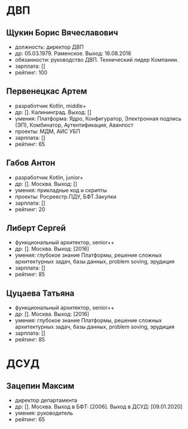 # ДВП

## Щукин Борис Вячеславович
- должность: директор ДВП
- др: 05.03.1979. Раменское. Выход: 16.08.2016
- обязанности: руководство ДВП. Технический лидер Компании.
- зарплата: []
- рейтинг: 100

## Первенецкас Артем
- разработчик Kotlin, middle+
- др: []. Калининград. Выход: []
- умения: Платформа: Ядро, Конфигуратор, Электронная подпись (ЭП), Комбинатор, Аутентификация, Аванпост
- проекты: МДМ, АИС УБП
- зарплата: []
- рейтинг: 65

## Габов Антон
- разработчик Kotlin, junior+
- др: []. Москва. Выход: []
- умения: прикладные код и скрипты
- проекты: Росреестр.ПДУ, БФТ.Закупки
- зарплата: []
- рейтинг: 20

## Либерт Сергей
- функциональный архитектор, senior++
- др: []. Москва. Выход: [2016]
- умения: глубокое знание Платформы, решение сложных архитектурных задач, базы данных, problem soving, эрудиция
- зарплата: []
- рейтинг: 85

## Цуцаева Татьяна
- функциональный архитектор, senior++
- др: []. Москва. Выход: [2016]
- умения: глубокое знание Платформы, решение сложных архитектурных задач, базы данных, problem soving, эрудиция
- зарплата: []
- рейтинг: 85

# ДСУД

## Зацепин Максим
- директор департамента
- др: []. Москва. Выход в БФТ: [2006]. Выход в ДСУД: [09.01.2020]
- умения: руководитель
- рейтинг: 65